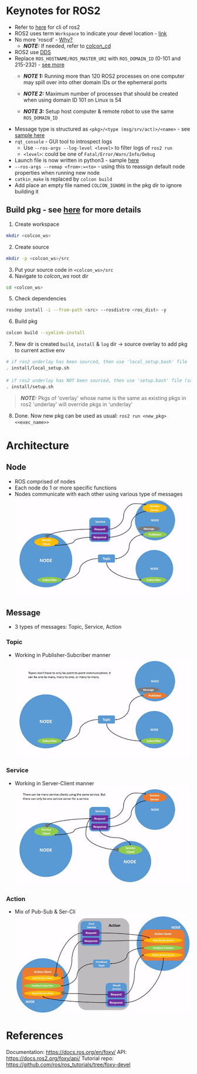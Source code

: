 # Keynotes for ROS2
* Refer to [here](./FreqUseCmd.txt) for cli of ros2
* ROS2 uses term `Workspace` to indicate your devel location - [link](https://docs.ros.org/en/foxy/Tutorials/Configuring-ROS2-Environment.html#background)
* No more 'roscd' - [Why?](https://answers.ros.org/question/277801/ros2-roscd-feature/)
    * **_NOTE:_** If needed, refer to [colcon_cd](https://github.com/colcon/colcon-cd)
* ROS2 use [DDS](http://en.wikipedia.org/wiki/Data_Distribution_Service)
* Replace `ROS_HOSTNAME/ROS_MASTER_URI` with `ROS_DOMAIN_ID` (0-101 and 215-232) - [see more](https://docs.ros.org/en/foxy/Concepts/About-Domain-ID.html)
    * **_NOTE 1:_** Running more than 120 ROS2 processes on one computer may spill over into other domain IDs or the ephemeral ports

    * **_NOTE 2:_** Maximum number of processes that should be created when using domain ID 101 on Linux is 54

    * **_NOTE 3:_** Setup host computer & remote robot to use the same `ROS_DOMAIN_ID`
* Message type is structured as `<pkg>/<type (msg/srv/act)>/<name>` - see [sample here](https://docs.ros2.org/foxy/api/test_msgs/index-msg.html)
* `rqt_console` - GUI tool to introspect logs
    * Use `--ros-args --log-level <level>` to filter logs of `ros2 run`
    * `<level>`: could be one of `Fatal/Error/Warn/Info/Debug`
* Launch file is now written in python3 - sample [here](./turtlesim_launch/turtlesim_mimic_launch.py)
* `--ros-args --remap <from>:=<to>` - using this to reassign default node properties when running new node
* `catkin_make` is replaced by `colcon build`
* Add place an empty file named `COLCON_IGNORE` in the pkg dir to ignore building it
 
## Build pkg - see [here](https://docs.ros.org/en/foxy/Tutorials/Colcon-Tutorial.html#basics) for more details
1. Create workspace
``` bash
mkdir <colcon_ws>
```
2. Create source
``` bash
mkdir -p <colcon_ws>/src
```
3. Put your source code in `<colcon_ws>/src`
4. Navigate to *colcon_ws* root dir
``` bash
cd <colcon_ws>
```
5. Check dependencies
``` bash
rosdep install -i --from-path <src> --rosdistro <ros_dist> -y
```
6. Build pkg
``` bash
colcon build --symlink-install
```
7. New dir is created `build`, `install` & `log` dir -> source overlay to add pkg to current active env
``` bash
# if ros2 underlay has been sourced, then use 'local_setup.bash' file
. install/local_setup.sh

# if ros2 underlay has NOT been sourced, then use 'setup.bash' file (same as sourcing 2 files above)
. install/setup.sh
```
> _**NOTE:**_ Pkgs of 'overlay' whose name is the same as existing pkgs in ros2 'underlay' will override pkgs in 'underlay'
8. Done. Now new pkg can be used as usual: `ros2 run <new_pkg> <<exec_name>>`

# Architecture
## Node
* ROS comprised of nodes
* Each node do 1 or more specific functions
* Nodes communicate with each other using various type of messages
![Node architecture](./images/Nodes-TopicandService.gif)
## Message
* 3 types of messages: Topic, Service, Action
### Topic
* Working in Publisher-Subcriber manner
![Topic message](./images/Topic-MultiplePublisherandMultipleSubscriber.gif)
### Service
* Working in Server-Client manner
![Service message](./images/Service-MultipleServiceClient.gif)
### Action
* Mix of Pub-Sub & Ser-Cli
![Action message](./images/Action-SingleActionClient.gif)

# References
Documentation: https://docs.ros.org/en/foxy/
API: https://docs.ros2.org/foxy/api/
Tutorial repo: https://github.com/ros/ros_tutorials/tree/foxy-devel